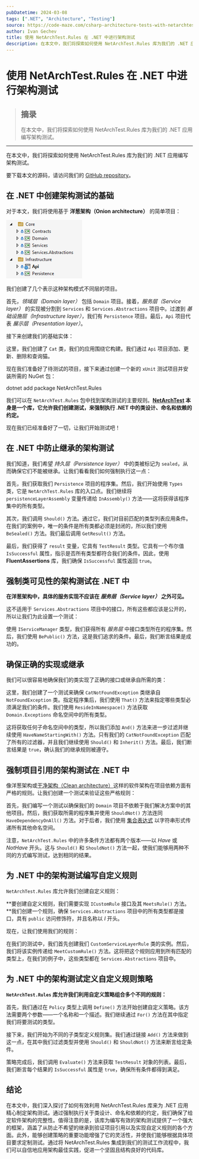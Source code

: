 ```yaml
---
pubDatetime: 2024-03-08
tags: [".NET", "Architecture", "Testing"]
source: https://code-maze.com/csharp-architecture-tests-with-netarchtest-rules/
author: Ivan Gechev
title: 使用 NetArchTest.Rules 在 .NET 中进行架构测试
description: 在本文中，我们将探索如何使用 NetArchTest.Rules 库为我们的 .NET 应用编写架构测试。
---
```


# 使用 NetArchTest.Rules 在 .NET 中进行架构测试

> ## 摘录
>
> 在本文中，我们将探索如何使用 NetArchTest.Rules 库为我们的 .NET 应用编写架构测试。

---

在本文中，我们将探索如何使用 NetArchTest.Rules 库为我们的 .NET 应用编写架构测试。

要下载本文的源码，请访问我们的 [GitHub repository](https://github.com/CodeMazeBlog/CodeMazeGuides/tree/main/dotnet-testing/ArchitectureTestsWithNetArchTest)。

## 在 .NET 中创建架构测试的基础

对于本文，我们将使用基于 **洋葱架构（Onion architecture）** 的简单项目：

[![展示了 .NET 中架构测试的项目结构](../../assets/37/CM-608-ArchitectureTestsWithNetArchTest.png)](https://code-maze.com/wp-content/uploads/2024/03/CM-608-ArchitectureTestsWithNetArchTest.png)

我们创建了几个表示这种架构模式不同层的项目。

首先，_领域层（Domain layer）_ 包括 `Domain` 项目。接着，_服务层（Service layer）_ 的实现被分割到 `Services` 和 `Services.Abstractions` 项目中。过渡到 _基础设施层（Infrastructure layer）_，我们有 `Persistence` 项目。最后，`Api` 项目代表 _展示层（Presentation layer）_。

接下来创建我们的基础实体：

这里，我们创建了 `Cat` 类，我们的应用围绕它构建。我们通过 `Api` 项目添加、更新、删除和查询猫。

现在我们准备好了待测试的项目，接下来通过创建一个新的 `xUnit` 测试项目并安装所需的 NuGet 包：

dotnet add package NetArchTest.Rules

我们可以在 `NetArchTest.Rules` 包中找到架构测试的主要规则。**[NetArchTest](https://github.com/BenMorris/NetArchTest) 本身是一个库，它允许我们创建测试，来强制执行 .NET 中的类设计、命名和依赖的约定。**

现在我们已经准备好了一切，让我们开始测试吧！

## 在 .NET 中防止继承的架构测试

我们知道，我们希望 _持久层（Persistence layer）_ 中的类被标记为 `sealed`，从而确保它们不能被继承。让我们看看我们如何强制执行这一点：

首先，我们获取我们 `Persistence` 项目的程序集。然后，我们开始使用 `Types` 类，它是 `NetArchTest.Rules` 库的入口点。我们继续将 `persistenceLayerAssembly` 变量传递给 `InAssembly()` 方法——这将获得该程序集中的所有类型。

其次，我们调用 `Should()` 方法。通过它，我们对目前匹配的类型列表应用条件。在我们的案例中，唯一的条件是所有类都必须是封闭的，所以我们使用 `BeSealed()` 方法。我们最后调用 `GetResult()` 方法。

最后，我们获得了 `result` 变量，它具有 `TestResult` 类型。它具有一个布尔值 `IsSuccessful` 属性，指示是否所有类型都符合我们的条件。因此，使用 **FluentAssertions** 库，我们确保 `IsSuccessful` 属性返回 `true`。

## 强制类可见性的架构测试在 .NET 中

**在洋葱架构中，具体的服务实现不应该在 _服务层（Service layer）_ 之外可见。**

这不适用于 `Services.Abstractions` 项目中的接口，所有这些都应该是公开的，所以让我们为此设置一个测试：

使用 `IServiceManager` 类型，我们获得所有 _服务层_ 中接口类型所在的程序集。然后，我们使用 `BePublic()` 方法，这是我们追求的条件。最后，我们断言结果是成功的。

## 确保正确的实现或继承

我们可以很容易地确保我们的类实现了正确的接口或继承自所需的类：

这里，我们创建了一个测试来确保 `CatNotFoundException` 类继承自 `NotFoundException` 类。指定程序集后，我们使用 `That()` 方法来指定哪些类型必须满足我们的条件。我们使用 `ResideInNamespace()` 方法获取 `Domain.Exceptions` 命名空间中的所有类型。

这将获取任何子命名空间中的类型，所以我们添加 `And()` 方法来进一步过滤并继续使用 `HaveNameStartingWith()` 方法。只有我们的 `CatNotFoundException` 匹配了所有的过滤器，并且我们继续使用 `Should()` 和 `Inherit()` 方法。最后，我们断言结果是 `true`，确认我们的继承规则被遵守。

## 强制项目引用的架构测试在 .NET 中

像洋葱架构或[干净架构（Clean architecture）](https://code-maze.com/dotnet-clean-architecture/)这样的软件架构在项目依赖方面有严格的规则。让我们创建一个测试来验证这些严格规则：

首先，我们编写一个测试以确保我们的 `Domain` 项目不依赖于我们解决方案中的其他项目。然后，我们获取所需的程序集并使用 `ShouldNot()` 方法连同 `HaveDependencyOnAll()` 方法。对于后者，我们使用 [集合表达式](https://code-maze.com/csharp-simple-initialization-with-collection-expressions-in-net-8/) 以字符串形式传递所有其他命名空间。

注意，`NetArchTest.Rules` 中的许多条件方法都有两个版本——以 _Have_ 或 _NotHave_ 开头。这与 `Should()` 和 `ShouldNot()` 方法一起，使我们能够用两种不同的方式编写测试，达到相同的结果。

## 为 .NET 中的架构测试编写自定义规则

`NetArchTest.Rules` 库允许我们创建自定义规则：

**要创建自定义规则，我们需要实现 `ICustomRule` 接口及其 `MeetsRule()` 方法。**我们创建一个规则，确保 `Services.Abstractions` 项目中的所有类型都是接口，具有 `public` 访问修饰符，并且名称以 _I_ 开头。

现在，让我们使用我们的规则：

在我们的测试中，我们首先创建我们 `CustomServiceLayerRule` 类的实例。然后，我们将该实例传递给 `MeetCustomRule()` 方法。这将把这个规则应用到所有匹配的类型上，在我们的例子中，这些类型都在 `Services.Abstractions` 项目中。

## 为 .NET 中的架构测试定义自定义规则策略

**`NetArchTest.Rules` 库允许我们利用自定义策略组合多个不同的规则：**

首先，我们通过在 `Policy` 类型上调用 `Define()` 方法开始创建自定义策略。该方法需要两个参数——一个名称和一个描述。我们继续通过 `For()` 方法在其中指定我们将要测试的类型。

接下来，我们开始为不同的子类型定义规则集。我们通过链接 `Add()` 方法来做到这一点，在其中我们过滤类型并使用 `Should()` 和 `ShouldNot()` 方法来断言给定条件。

策略完成后，我们调用 `Evaluate()` 方法来获取 `TestResult` 对象的列表。最后，我们断言每个结果的 `IsSuccessful` 属性是 `true`，确保所有条件都得到满足。

## 结论

在本文中，我们深入探讨了如何有效利用 NetArchTest.Rules 库来为 .NET 应用精心制定架构测试。通过强制执行关于类设计、命名和依赖的约定，我们确保了给定软件架构的完整性。值得注意的是，该库为编写有效的架构测试提供了一个强大的框架，涵盖了从防止不希望的继承到验证项目引用以及实现自定义规则的各个方面。此外，能够创建策略的重要功能增强了它的灵活性，并使我们能够根据具体项目要求定制测试。通过将 NetArchTest.Rules 集成到我们的测试工作流程中，我们可以自信地应用架构最佳实践，促进一个坚固且结构良好的代码库。
